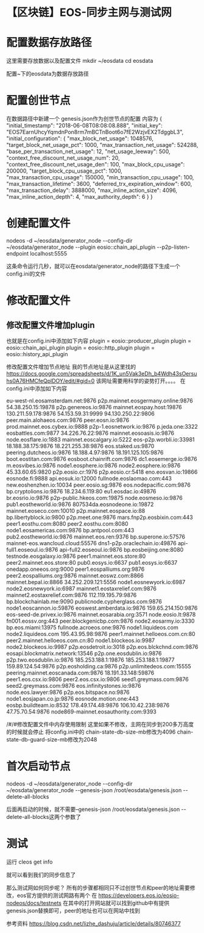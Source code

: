 # 【区块链】EOS-同步主网与测试网


# 配置数据存放路径

这里需要存放数据以及配置文件
mkdir ~/eosdata cd eosdata

配置~下的eosdata为数据存放路径

# 配置创世节点

在数据路径中新建一个
genesis.json作为创世节点的配置
内容为
{ "initial_timestamp": "2018-06-08T08:08:08.888", "initial_key": "EOS7EarnUhcyYqmdnPon8rm7mBCTnBoot6o7fE2WzjvEX2TdggbL3", "initial_configuration": { "max_block_net_usage": 1048576, "target_block_net_usage_pct": 1000, "max_transaction_net_usage": 524288, "base_per_transaction_net_usage": 12, "net_usage_leeway": 500, "context_free_discount_net_usage_num": 20, "context_free_discount_net_usage_den": 100, "max_block_cpu_usage": 200000, "target_block_cpu_usage_pct": 1000, "max_transaction_cpu_usage": 150000, "min_transaction_cpu_usage": 100, "max_transaction_lifetime": 3600, "deferred_trx_expiration_window": 600, "max_transaction_delay": 3888000, "max_inline_action_size": 4096, "max_inline_action_depth": 4, "max_authority_depth": 6 } }

# 创建配置文件

nodeos -d ~/eosdata/generator_node --config-dir ~/eosdata/generator_node --plugin eosio::chain_api_plugin --p2p-listen-endpoint localhost:5555

这条命令运行几秒，就可以在eosdata/generator_node的路径下生成一个config.ini的文件

# 修改配置文件

## []()[]()修改配置文件增加plugin

也就是在config.ini中添加如下内容
plugin = eosio::producer_plugin plugin = eosio::chain_api_plugin plugin = eosio::http_plugin plugin = eosio::history_api_plugin

修改配置文件增加节点地址
我的节点地址是从这里找的
https://docs.google.com/spreadsheets/d/1K_un5Vak3eDh_b4Wdh43sOersuhs0A76HMCfeQplDOY/edit/#gid=0
该网址需要用科学的姿势打开。。。。
在config.ini中添加如下内容
 

eu-west-nl.eosamsterdam.net:9876 p2p.mainnet.eosgermany.online:9876 54.38.250.15:19878 p2p.genereos.io:9876 mainnet.eospay.host:19876 130.211.59.178:9876 54.153.59.31:9999 94.130.250.22:9806 peer.main.alohaeos.com:9876 peer.eosn.io:9876 prod.mainnet.eos.cybex.io:9888 p2p-1.eosnetwork.io:9876 p.jeda.one:3322 eosbattles.com:9877 34.226.76.22:9876 mainnet.eosoasis.io:9876 node.eosflare.io:1883 mainnet.eoscalgary.io:5222 eos-p2p.worbli.io:33981 18.188.38.175:9876 18.221.255.38:9876 eos.staked.us:9870 peering.dutcheos.io:9876 18.188.4.97:9876 18.191.125.105:9876 boot.eostitan.com:9876 eosboot.chainrift.com:9876 dc1.eosemerge.io:9876 m.eosvibes.io:9876 node1.eosphere.io:9876 node2.eosphere.io:9876 45.33.60.65:9820 p2p.eosio.cr:1976 p2p.eosio.cr:5418 eno.eosvan.io:19866 eosnode.fi:9888 api.eosuk.io:12000 fullnode.eoslaomao.com:443 new.eoshenzhen.io:10034 peer.eosio.sg:9876 eos.nodepacific.com:9876 bp.cryptolions.io:9876 18.234.6.119:80 eu1.eosdac.io:49876 br.eosrio.io:9876 p2p-public.hkeos.com:19875 node.eosmeso.io:9876 pub1.eostheworld.io:9876 807534da.eosnodeone.io:19872 mainnet.eoseco.com:10010 p2p.mainnet.eospace.io:88 bp.libertyblock.io:9800 p2p.meet.one:9876 mars.fnp2p.eosbixin.com:443 peer1.eosthu.com:8080 peer2.eosthu.com:8080 node1.eosamericas.com:9876 bp.antpool.com:443 pub2.eostheworld.io:9876 mainnet.eos.ren:9376 bp.superone.io:57576 mainnet-eos.wancloud.cloud:55576 dns1-p2p.oraclechain.io:49876 api-full1.eoseoul.io:9876 api-full2.eoseoul.io:9876 bp.eosbeijing.one:8080 testnode.eosgalaxy.io:9876 peer1.mainnet.eos.store:80 peer2.mainnet.eos.store:80 pub0.eosys.io:6637 pub1.eosys.io:6637 onedapp.oneeos.org:9000 peer1.eospalliums.org:9876 peer2.eospalliums.org:9876 mainnet.eoswz.com:8866 mainnet.bepal.io:8866 34.252.209.121:5556 node1.eosnewyork.io:6987 node2.eosnewyork.io:6987 mainnet1.eostaxrelief.com:9876 mainnet2.eostaxrelief.com:9876 112.119.195.79:9876 bp.blockchainlab.me:9090 publicnode.cypherglass.com:9876 node1.eoscannon.io:59876 eoswest.amberdata.io:9876 159.65.214.150:9876 eos-seed-de.privex.io:9876 mainnet.eosarabia.org:3571 node.eosio.lt:9878 fn001.eossv.org:443 peer.blockgenicbp.com:9876 node2.eosarmy.io:3330 bp.eos.miami:13975 fullnode.acroeos.one:9876 node1.liquideos.com node2.liquideos.com 195.43.95.98:9876 peer1.mainnet.helloeos.com.cn:80 peer2.mainnet.helloeos.com.cn:80 node1.blockeos.io:9987 node2.blockeos.io:9987 p2p.eosdetroit.io:3018 p2p.eos.blckchnd.com:9876 eosapi.blockmatrix.network:13546 p2p.one.eosdublin.io:9876 p2p.two.eosdublin.io:9876 185.253.188.1:19876 185.253.188.1:19877 159.89.124.54:9876 p2p.eosholding.ca:9876 p2p.unlimitedeos.com:15555 peering.mainnet.eoscanada.com:9876 18.191.33.148:59876 peer1.eos.csx.io:9806 peer2.eos.csx.io:9806 seed1.greymass.com:9876 seed2.greymass.com:9876 eos.infinitystones.io:9876 node.eos.lawyer:9876 p2p.eos.bitspace.no:9876 node1.eosjapan.co.jp:9876 eosnode.motion.one:443 eosbp.buildteam.io:8532 178.49.174.48:9876 106.10.42.238:9876 47.75.70.54:9876 node869-mainnet.eosauthority.com:9393

/#/#修改配置文件中内存使用限制
这里如果不修改，主网在同步到200多万高度的时候就会停止
将config.ini中的
chain-state-db-size-mb修改为4096
chain-state-db-guard-size-mb修改为2048

# []()[]()首次启动节点

nodeos -d ~/eosdata/generator_node --config-dir ~/eosdata/generator_node --genesis-json /root/eosdata/genesis.json --delete-all-blocks

后面再启动的时候，就不需要–genesis-json /root/eosdata/genesis.json --delete-all-blocks这两个参数了

# []()[]()测试

运行
cleos get info

就可以看到我们的同步信息了

那么测试网如何同步呢？
所有的步骤都相同只不过创世节点和peer的地址需要修改，eos官方提供的测试网路有两个
在
https://developers.eos.io/eosio-nodeos/docs/testnets
在其中的打开网站就可以找到github中有提供genesis.json替换即可，peer的地址也可以在网站中找到

参考资料
https://blog.csdn.net/lizhe_dashuju/article/details/80746377

